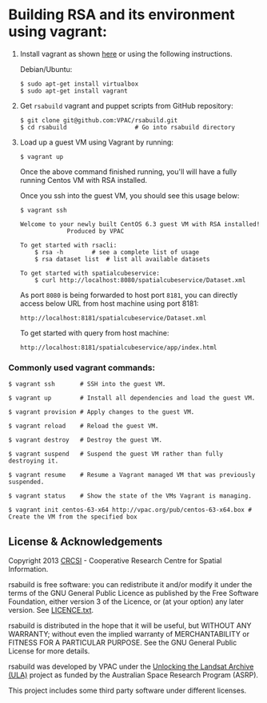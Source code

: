 # Building RSA and its environment using vagrant:

 1. Install vagrant as shown [here](http://docs.vagrantup.com/v2/installation/index.html) or using the following instructions.
 
	Debian/Ubuntu:
	
	```
	$ sudo apt-get install virtualbox
	$ sudo apt-get install vagrant
	```
 	
 2. Get `rsabuild` vagrant and puppet scripts from GitHub repository:

		$ git clone git@github.com:VPAC/rsabuild.git
		$ cd rsabuild					# Go into rsabuild directory
	
 3. Load up a guest VM using Vagrant by running:
		
		$ vagrant up
	

	Once the above command finished running, you'll will have a fully running Centos VM with RSA installed.
	
	Once you ssh into the guest VM, you should see this usage below:

	```
	$ vagrant ssh
	
	Welcome to your newly built CentOS 6.3 guest VM with RSA installed!
                 Produced by VPAC

	To get started with rsacli:
		$ rsa -h		# see a complete list of usage
		$ rsa dataset list	# list all available datasets

	To get started with spatialcubeservice:
		$ curl http://localhost:8080/spatialcubeservice/Dataset.xml

	```
	As port `8080` is being forwarded to host port `8181`, you can directly access below URL from host machine using port 8181:
	
		http://localhost:8181/spatialcubeservice/Dataset.xml
		
	To get started with query from host machine:
	
		http://localhost:8181/spatialcubeservice/app/index.html



### Commonly used vagrant commands:

	$ vagrant ssh		# SSH into the guest VM.

	$ vagrant up		# Install all dependencies and load the guest VM.

	$ vagrant provision	# Apply changes to the guest VM.

	$ vagrant reload	# Reload the guest VM.

	$ vagrant destroy	# Destroy the guest VM.

	$ vagrant suspend	# Suspend the guest VM rather than fully destroying it.

	$ vagrant resume	# Resume a Vagrant managed VM that was previously suspended.

	$ vagrant status	# Show the state of the VMs Vagrant is managing.

	$ vagrant init centos-63-x64 http://vpac.org/pub/centos-63-x64.box # Create the VM from the specified box

## License & Acknowledgements

Copyright 2013 [CRCSI][1] - Cooperative Research Centre for Spatial Information.

rsabuild is free software: you can redistribute it and/or modify it under the terms of the GNU General Public Licence as published by the Free Software Foundation, either version 3 of the Licence, or (at your option) any later version. See [LICENCE.txt](LICENSE.txt).

rsabuild is distributed in the hope that it will be useful, but WITHOUT ANY WARRANTY; without even the implied warranty of MERCHANTABILITY or FITNESS FOR A PARTICULAR PURPOSE. See the GNU General Public License for more details.

rsabuild was developed by VPAC under the [Unlocking the Landsat Archive (ULA)][2] project as funded by the Australian Space Research Program (ASRP).

[1]: http://www.crcsi.com.au/
[2]: http://www.space.gov.au/AustralianSpaceResearchProgram/ProjectFactsheetspage/Pages/UnlockingtheLANDSATArchiveforFutureChallenges.aspx

This project includes some third party software under different licenses.
